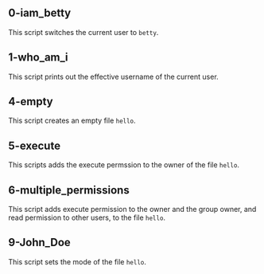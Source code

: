 ## 0-iam_betty
This script switches the current user to `betty`.
## 1-who_am_i
This script prints out the effective username of the current user.
## 4-empty
This script creates an empty file `hello`.
## 5-execute
This scripts adds the execute permssion to the owner of the file `hello`.
## 6-multiple_permissions
This script adds execute permission to the owner and the group owner, and read permission to other users, to the file `hello`.
## 9-John_Doe
This script sets the mode of the file `hello`.
